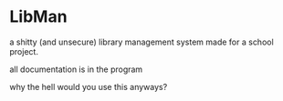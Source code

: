 # LibMan
a shitty (and unsecure) library management system made for a school project.


all documentation is in the program

why the hell would you use this anyways?
